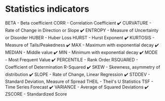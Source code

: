 # Statistics indicators

BETA - Beta coefficient
CORR - Correlation Coefficient
✔️ CURVATURE - Rate of Change in Direction or Slope
✔️ ENTROPY - Measure of Uncertainty or Disorder
HUBER - Huber Loss
HURST - Hurst Exponent
✔️ KURTOSIS - Measure of Tails/Peakedness
✔️ MAX - Maximum with exponential decay
✔️ MEDIAN - Middle value
✔️ MIN - Minimum with exponential decay
✔️ MODE - Most Frequent Value
✔️ PERCENTILE - Rank Order
RSQUARED - Coefficient of Determination R-Squared
✔️ SKEW - Skewness, asymmetry of distribution
✔️ SLOPE - Rate of Change, Linear Regression
✔️ STDDEV - Standard Deviation, Measure of Spread
THEIL - Theil's U Statistics
TSF - Time Series Forecast
✔️ VARIANCE - Average of Squared Deviations
✔️ ZSCORE - Standardized Score
